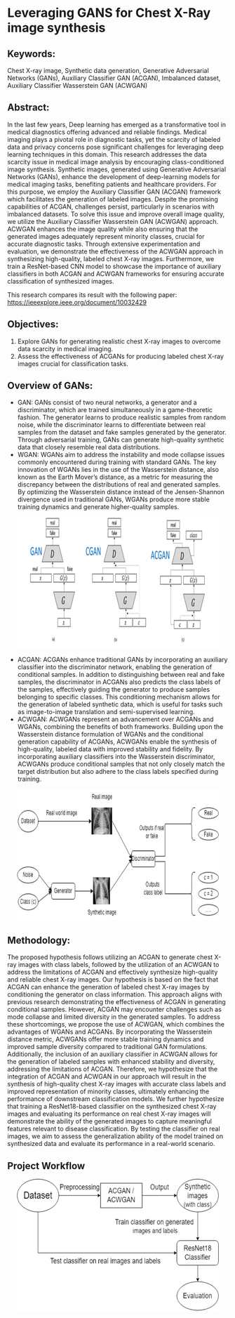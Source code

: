 # Leveraging GANS for Chest X-Ray image synthesis

## Keywords: 
Chest X-ray image, Synthetic data generation, Generative Adversarial Networks (GANs), Auxiliary Classifier GAN (ACGAN), Imbalanced dataset, Auxiliary Classifier Wasserstein GAN (ACWGAN)

## Abstract: 
In the last few years, Deep learning has emerged as a transformative tool in medical diagnostics offering advanced and reliable findings. Medical imaging plays a pivotal role in diagnostic tasks, yet the scarcity of labeled data and privacy concerns pose significant challenges for leveraging deep learning techniques in this domain. This research addresses the data scarcity issue in medical image analysis by encouraging class-conditioned image synthesis. Synthetic images, generated using Generative Adversarial Networks (GANs), enhance the development of deep-learning models for medical imaging tasks, benefiting patients and healthcare providers. For this purpose, we employ the Auxiliary Classifier GAN (ACGAN) framework which facilitates the generation of labeled images. Despite the promising capabilities of ACGAN, challenges persist, particularly in scenarios with imbalanced datasets. To solve this issue and improve overall image quality, we utilize the Auxiliary Classifier Wasserstein GAN (ACWGAN) approach. ACWGAN enhances the image quality while also ensuring that the generated images adequately represent minority classes, crucial for accurate diagnostic tasks. Through extensive experimentation and evaluation, we demonstrate the effectiveness of the ACWGAN approach in synthesizing high-quality, labeled chest X-ray images. Furthermore, we train a ResNet-based CNN model to showcase the importance of auxiliary classifiers in both ACGAN and ACWGAN frameworks for ensuring accurate classification of synthesized images. 

This research compares its result with the following paper: https://ieeexplore.ieee.org/document/10032429

## Objectives: 
1. Explore GANs for generating realistic chest X-ray images to overcome data scarcity in medical imaging.
2. Assess the effectiveness of ACGANs for producing labeled chest X-ray images crucial for classification tasks.

## Overview of GANs:
- GAN: 
GANs consist of two neural networks, a generator and a discriminator, which are trained simultaneously in a game-theoretic fashion. The generator learns to produce realistic samples from random noise, while the discriminator learns to differentiate between real samples from the dataset and fake samples generated by the generator. Through adversarial training, GANs can generate high-quality synthetic data that closely resemble real data distributions.
- WGAN: 
WGANs aim to address the instability and mode collapse issues commonly encountered during training with standard GANs. The key innovation of WGANs lies in the use of the Wasserstein distance, also known as the Earth Mover’s distance, as a metric for measuring the discrepancy between the distributions of real and generated samples. By optimizing the Wasserstein distance instead of the Jensen-Shannon divergence used in traditional GANs, WGANs produce more stable training dynamics and generate higher-quality samples.
<p align="center">
  <img width="460" height="300" src="https://github.com/prathamsingh7/chest_xray_image_synthesis/blob/main/images/GAN_comparison.png">
</p>

- ACGAN: 
ACGANs enhance traditional GANs by incorporating an auxiliary classifier into the discriminator network, enabling the generation of conditional samples. In addition to distinguishing between real and fake samples, the discriminator in ACGANs also predicts the class labels of the samples, effectively guiding the generator to produce samples belonging to specific classes. This conditioning mechanism allows for the generation of labeled synthetic data, which is useful for tasks such as image-to-image translation and semi-supervised learning.
- ACWGAN: 
ACWGANs represent an advancement over ACGANs and WGANs, combining the benefits of both frameworks. Building upon the Wasserstein distance formulation of WGANs and the conditional generation capability of ACGANs, ACWGANs enable the synthesis of high-quality, labeled data with improved stability and fidelity. By incorporating auxiliary classifiers into the Wasserstein discriminator, ACWGANs produce conditional samples that not only closely match the target distribution but also adhere to the class labels specified during training.

<p align="center">
  <img width="460" height="300" src="https://github.com/prathamsingh7/chest_xray_image_synthesis/blob/main/images/Working_of_GAN.png">
</p>

## Methodology:
The proposed hypothesis follows utilizing an ACGAN to generate chest X-ray images with class labels, followed by the utilization of an ACWGAN to address the limitations of ACGAN and effectively synthesize high-quality and reliable chest X-ray images. Our hypothesis is based on the fact that ACGAN can enhance the generation of labeled chest X-ray images by conditioning the generator on class information. This approach aligns with previous research demonstrating the effectiveness of ACGAN in generating conditional samples. However, ACGAN may encounter challenges such as mode collapse and limited diversity in the generated samples. To address these shortcomings, we propose the use of ACWGAN, which combines the advantages of WGANs and ACGANs. By incorporating the Wasserstein distance metric, ACWGANs offer more stable training dynamics and improved sample diversity compared to traditional GAN formulations. Additionally, the inclusion of an auxiliary classifier in ACWGAN allows for the generation of labeled samples with enhanced stability and diversity, addressing the limitations of ACGAN. Therefore, we hypothesize that the integration of ACGAN and ACWGAN in our approach will result in the synthesis of high-quality chest X-ray images with accurate class labels and improved representation of minority classes, ultimately enhancing the performance of downstream classification models. We further hypothesize that training a ResNet18-based classifier on the synthesized chest X-ray images and evaluating its performance on real chest X-ray images will demonstrate the ability of the generated images to capture meaningful features relevant to disease classification. By testing the classifier on real images, we aim to assess the generalization ability of the model trained on synthesized data and evaluate its performance in a real-world scenario.

## Project Workflow
<p align="center">
  <img width="460" height="300" src="https://github.com/prathamsingh7/chest_xray_image_synthesis/blob/main/images/Project_workflow.png">
</p>
